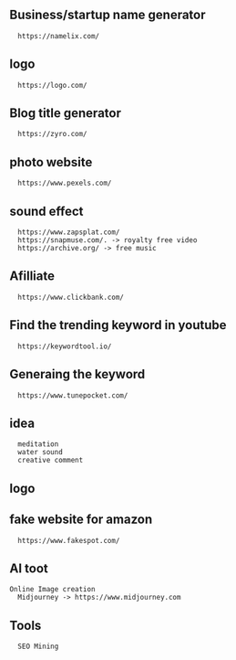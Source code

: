 Business/startup name generator
---
      https://namelix.com/

logo
---
      https://logo.com/
  
Blog title generator
---
      https://zyro.com/
  
photo website
---
      https://www.pexels.com/
  
sound effect
---
      https://www.zapsplat.com/
      https://snapmuse.com/. -> royalty free video
      https://archive.org/ -> free music

Afilliate
---
      https://www.clickbank.com/

Find the trending keyword in youtube
---
      https://keywordtool.io/

Generaing the keyword
---
      https://www.tunepocket.com/ 
  
idea
---
      meditation
      water sound
      creative comment
      
logo
---

fake  website for amazon
----
      https://www.fakespot.com/

AI toot
----
    Online Image creation
      Midjourney -> https://www.midjourney.com

Tools
---
      SEO Mining 
  
